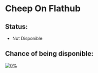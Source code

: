 # Cheep On Flathub
## Status:
- Not Disponible
## Chance of being disponible:
[![0%](https://progress-bar.dev/0)](https://github.com/LuanderFarias/Cheep)
